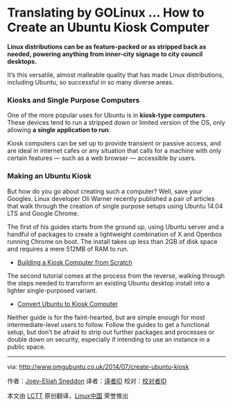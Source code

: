 Translating by GOLinux ...
How to Create an Ubuntu Kiosk Computer
================================================================================
**Linux distributions can be as feature-packed or as stripped back as needed, powering anything from inner-city signage to city council desktops.**

It’s this versatile, almost malleable quality that has made Linux distributions, including Ubuntu, so successful in so many diverse areas.

### Kiosks and Single Purpose Computers ###

One of the more popular uses for Ubuntu is in **kiosk-type computers**. These devices tend to run a stripped down or limited version of the OS, only allowing **a single application to run**. 

Kiosk computers can be set up to provide transient or passive access, and are ideal in internet cafes or any situation that calls for a machine with only certain features — such as a web browser — accessible by users.

### Making an Ubuntu Kiosk ###

But how do you go about creating such a computer?  Well, save your Googles. Linux developer Oli Warner recently published a pair of articles that walk through the creation of single purpose setups using Ubuntu 14.04 LTS and Google Chrome.

The first of his guides starts from the ground up, using Ubuntu server and a handful of packages to create a lightweight combination of X and Openbox running Chrome on boot. The install takes up less than 2GB of disk space and requires a mere 512MB of RAM to run.

- [Building a Kiosk Computer from Scratch][1]

The second tutorial comes at the process from the reverse, walking through the steps needed to transform an existing Ubuntu desktop install into a lighter single-purposed variant.

- [Convert Ubuntu to Kiosk Computer][2]

Neither guide is for the faint-hearted, but are simple enough for most intermediate-level users to follow. Follow the guides to get a functional setup, but don’t be afraid to strip out further packages and processes or double down on security, especially if intending to use an instance in a public space.

--------------------------------------------------------------------------------

via: http://www.omgubuntu.co.uk/2014/07/create-ubuntu-kiosk

作者：[Joey-Elijah Sneddon][a]
译者：[译者ID](https://github.com/译者ID)
校对：[校对者ID](https://github.com/校对者ID)

本文由 [LCTT](https://github.com/LCTT/TranslateProject) 原创翻译，[Linux中国](http://linux.cn/) 荣誉推出

[a]:https://plus.google.com/117485690627814051450/?rel=author
[1]:http://thepcspy.com/read/building-a-kiosk-computer-ubuntu-1404-chrome
[2]:http://thepcspy.com/read/converting-ubuntu-desktop-to-kiosk/
